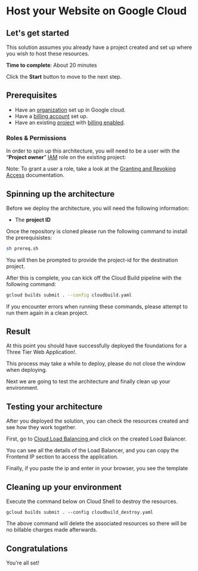 # Host your Website on Google Cloud 

## Let's get started

This solution assumes you already have a project created and set up where you wish to host these resources.

**Time to complete**: About 20 minutes

Click the **Start** button to move to the next step.

## Prerequisites

* Have an [organization](https://cloud.google.com/resource-manager/docs/creating-managing-organization) set up in Google cloud.
* Have a [billing account](https://cloud.google.com/billing/docs/how-to/manage-billing-account) set up.
* Have an existing [project](https://cloud.google.com/resource-manager/docs/creating-managing-projects) with [billing enabled](https://cloud.google.com/billing/docs/how-to/modify-project).

### Roles & Permissions

In order to spin up this architecture, you will need to be a user with the “__Project owner__” [IAM](https://cloud.google.com/iam) role on the existing project:

Note: To grant a user a role, take a look at the [Granting and Revoking Access](https://cloud.google.com/iam/docs/granting-changing-revoking-access#grant-single-role) documentation.

## Spinning up the architecture

Before we deploy the architecture, you will need the following information:

* The __project ID__

Once the repository is cloned please run the following command to install the prerequisistes:

```bash
sh prereq.sh
```

You will then be prompted to provide the project-id for the destination project.

After this is complete, you can kick off the Cloud Build pipeline with the following command:

```bash
gcloud builds submit . --config cloudbuild.yaml
```

If you encounter errors when running these commands, please attempt to run them again in a clean project.

## Result

At this point you should have successfully deployed the foundations for a Three Tier Web Application!.

This process may take a while to deploy, please do not close the window when deploying.

Next we are going to test the architecture and finally clean up your environment.

## Testing your architecture
After you deployed the solution, you can check the resources created and see how they work together.

First, go to <a href="https://console.cloud.google.com/net-services/loadbalancing/list/loadBalancer"> Cloud Load Balancing </a> and click on the created Load Balancer.

You can see all the details of the Load Balancer, and you can copy the Frontend IP section to access the application.

Finally, if you paste the ip and enter in your browser, you see the template

## Cleaning up your environment

Execute the command below on Cloud Shell to destroy the resources.

``` {shell}
gcloud builds submit . --config cloudbuild_destroy.yaml
```

The above command will delete the associated resources so there will be no billable charges made afterwards.


## Congratulations

<walkthrough-conclusion-trophy></walkthrough-conclusion-trophy>

You’re all set!